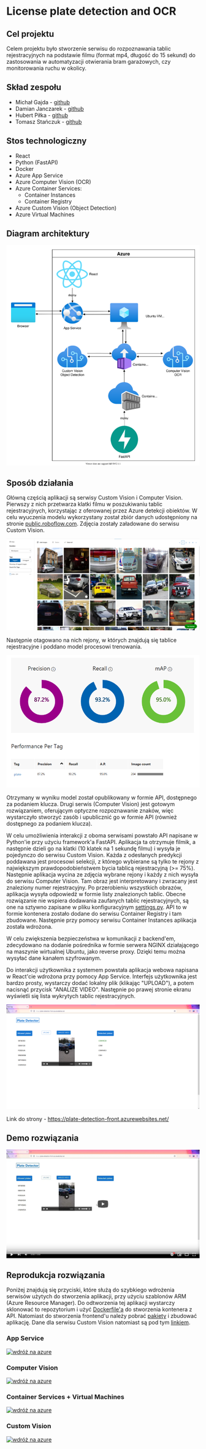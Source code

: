 # License plate detection and OCR

## Cel projektu

Celem projektu było stworzenie serwisu do rozpoznawania tablic rejestracyjnych na podstawie filmu (format mp4, długość do 15 sekund) do zastosowania w automatyzacji otwierania bram garażowych, czy monitorowania ruchu w okolicy.

## Skład zespołu

* Michał Gajda - [github](https://github.com/michauga)
* Damian Janczarek - [github](https://github.com/janczarek99)
* Hubert Piłka - [github](https://github.com/MrBallOG)
* Tomasz Stańczuk - [github](https://github.com/TommyV2)

## Stos technologiczny

* React
* Python (FastAPI)
* Docker
* Azure App Service
* Azure Computer Vision (OCR)
* Azure Container Services:
  * Container Instances
  * Container Registry
* Azure Custom Vision (Object Detection)
* Azure Virtual Machines

## Diagram architektury

![architektura](resources/architecture/architecture.svg)

## Sposób działania

Główną częścią aplikacji są serwisy Custom Vision i Computer Vision. Pierwszy z nich przetwarza klatki filmu w poszukiwaniu tablic rejestracyjnych, korzystając z oferowanej przez Azure detekcji obiektów. W celu wyuczenia modelu wykorzystany został zbiór danych udostępniony na stronie [public.roboflow.com](https://public.roboflow.com/object-detection/license-plates-us-eu). Zdjęcia zostały załadowane do serwisu Custom Vision.

![obrazy treningowe](resources/images/training-images.png)

Następnie otagowano na nich rejony, w których znajdują się tablice rejestracyjne i poddano model procesowi trenowania.

![wydajność](resources/images/performance.png)

Otrzymany w wyniku model został opublikowany w formie API, dostępnego za podaniem klucza. Drugi serwis (Computer Vision) jest gotowym rozwiązaniem, oferującym optyczne rozpoznawanie znaków, więc wystarczyło stworzyć zasób i upublicznić go w formie API (również dostępnego za podaniem klucza).

W celu umożliwienia interakcji z oboma serwisami powstało API napisane w Python'ie przy użyciu framework'a FastAPI. Aplikacja ta otrzymuje filmik, a następnie dzieli go na klatki (10 klatek na 1 sekundę filmu) i wysyła je pojedynczo do serwisu Custom Vision. Każda z odesłanych predykcji poddawana jest procesowi selekcji, z którego wybierane są tylko te rejony z największym prawdopodobieństwem bycia tablicą rejestracyjną (>= 75%). Następnie aplikacja wycina ze zdjęcia wybrane rejony i każdy z nich wysyła do serwisu Computer Vision. Tam obraz jest interpretowany i zwracany jest znaleziony numer rejestracyjny. Po przerobieniu wszystkich obrazów, aplikacja wysyła odpowiedź w formie listy znalezionych tablic. Obecne rozwiązanie nie wspiera dodawania zaufanych tablic rejestracyjnych, są one na sztywno zapisane w pliku konfiguracyjnym [settings.py](backend/src/settings.py). API to w formie kontenera zostało dodane do serwisu Container Registry i tam zbudowane. Następnie przy pomocy serwisu Container Instances aplikacja została wdrożona.

W celu zwiększenia bezpieczeństwa w komunikacji z backend'em, zdecydowano na dodanie pośrednika w formie serwera NGINX działającego na maszynie wirtualnej Ubuntu, jako reverse proxy. Dzięki temu można wysyłać dane kanałem szyfrowanym.

Do interakcji użytkownika z systemem powstała aplikacja webowa napisana w React'cie wdrożona przy pomocy App Service. Interfejs użytkownika jest bardzo prosty, wystarczy dodać lokalny plik (klikając "UPLOAD"), a potem nacisnąć przycisk "ANALIZE VIDEO". Następnie po prawej stronie ekranu wyświetli się lista wykrytych tablic rejestracyjnych.

![strona](resources/images/website.png)

Link do strony - <https://plate-detection-front.azurewebsites.net/>

## Demo rozwiązania

[![demo](resources/images/thumbnail.png)](https://youtu.be/SB-F2TOchRw)

## Reprodukcja rozwiązania

Poniżej znajdują się przyciski, które służą do szybkiego wdrożenia serwisów użytych do stworzenia aplikacji, przy użyciu szablonów ARM (Azure Resource Manager). Do odtworzenia tej aplikacji wystarczy sklonować to repozytorium i użyć [Dockerfile'a](backend/Dockerfile) do stworzenia kontenera z API. Natomiast do stworzenia frontend'u należy pobrać [pakiety](frontend/package.json) i zbudować aplikację. Dane dla serwisu Custom Vision natomiast są pod tym [linkiem](https://public.roboflow.com/object-detection/license-plates-us-eu).

### App Service

[![wdróż na azure](https://aka.ms/deploytoazurebutton)](https://portal.azure.com/#create/Microsoft.Template/uri/https%3A%2F%2Fraw.githubusercontent.com%2Fjanczarek99%2Flicense-plate-detection-and-ocr%2Fmain%2Fresources%2Fazure-deploy-templates%2Fapp-service-template.json)

### Computer Vision

[![wdróż na azure](https://aka.ms/deploytoazurebutton)](https://portal.azure.com/#create/Microsoft.Template/uri/https%3A%2F%2Fraw.githubusercontent.com%2Fjanczarek99%2Flicense-plate-detection-and-ocr%2Fmain%2Fresources%2Fazure-deploy-templates%2Fcomputer-vision-template.json)

### Container Services + Virtual Machines

[![wdróż na azure](https://aka.ms/deploytoazurebutton)](https://portal.azure.com/#create/Microsoft.Template/uri/https%3A%2F%2Fraw.githubusercontent.com%2Fjanczarek99%2Flicense-plate-detection-and-ocr%2Fmain%2Fresources%2Fazure-deploy-templates%2Fvm-and-docker-instances-template.json)

### Custom Vision

[![wdróż na azure](https://aka.ms/deploytoazurebutton)](https://portal.azure.com/#create/Microsoft.Template/uri/https%3A%2F%2Fraw.githubusercontent.com%2Fjanczarek99%2Flicense-plate-detection-and-ocr%2Fmain%2Fresources%2Fazure-deploy-templates%2Fcustom-vision-template.json)
